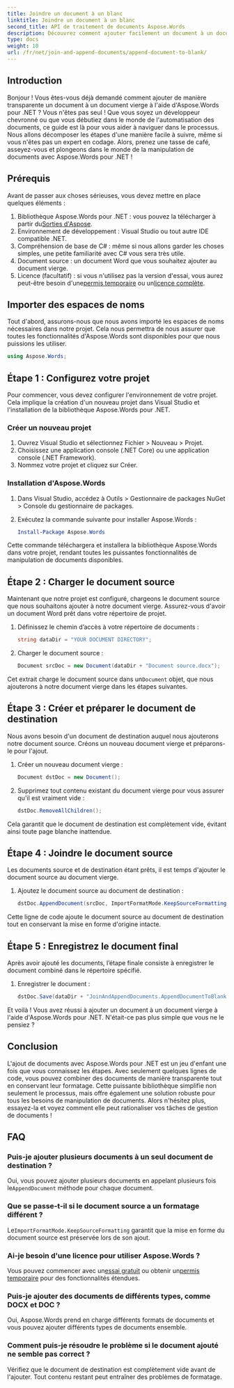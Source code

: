 ```yaml
---
title: Joindre un document à un blanc
linktitle: Joindre un document à un blanc
second_title: API de traitement de documents Aspose.Words
description: Découvrez comment ajouter facilement un document à un document vierge à l'aide d'Aspose.Words pour .NET. Guide étape par étape, extraits de code et FAQ inclus.
type: docs
weight: 10
url: /fr/net/join-and-append-documents/append-document-to-blank/
---
```

## Introduction

Bonjour ! Vous êtes-vous déjà demandé comment ajouter de manière transparente un document à un document vierge à l'aide d'Aspose.Words pour .NET ? Vous n'êtes pas seul ! Que vous soyez un développeur chevronné ou que vous débutiez dans le monde de l'automatisation des documents, ce guide est là pour vous aider à naviguer dans le processus. Nous allons décomposer les étapes d'une manière facile à suivre, même si vous n'êtes pas un expert en codage. Alors, prenez une tasse de café, asseyez-vous et plongeons dans le monde de la manipulation de documents avec Aspose.Words pour .NET !

## Prérequis

Avant de passer aux choses sérieuses, vous devez mettre en place quelques éléments :

1.  Bibliothèque Aspose.Words pour .NET : vous pouvez la télécharger à partir du[Sorties d'Aspose](https://releases.aspose.com/words/net/).
2. Environnement de développement : Visual Studio ou tout autre IDE compatible .NET.
3. Compréhension de base de C# : même si nous allons garder les choses simples, une petite familiarité avec C# vous sera très utile.
4. Document source : un document Word que vous souhaitez ajouter au document vierge.
5.  Licence (facultatif) : si vous n'utilisez pas la version d'essai, vous aurez peut-être besoin d'une[permis temporaire](https://purchase.aspose.com/temporary-license/) ou un[licence complète](https://purchase.aspose.com/buy).

## Importer des espaces de noms

Tout d'abord, assurons-nous que nous avons importé les espaces de noms nécessaires dans notre projet. Cela nous permettra de nous assurer que toutes les fonctionnalités d'Aspose.Words sont disponibles pour que nous puissions les utiliser.

```csharp
using Aspose.Words;
```

## Étape 1 : Configurez votre projet

Pour commencer, vous devez configurer l'environnement de votre projet. Cela implique la création d'un nouveau projet dans Visual Studio et l'installation de la bibliothèque Aspose.Words pour .NET.

### Créer un nouveau projet

1. Ouvrez Visual Studio et sélectionnez Fichier > Nouveau > Projet.
2. Choisissez une application console (.NET Core) ou une application console (.NET Framework).
3. Nommez votre projet et cliquez sur Créer.

### Installation d'Aspose.Words

1. Dans Visual Studio, accédez à Outils > Gestionnaire de packages NuGet > Console du gestionnaire de packages.
2. Exécutez la commande suivante pour installer Aspose.Words :

   ```powershell
   Install-Package Aspose.Words
   ```

Cette commande téléchargera et installera la bibliothèque Aspose.Words dans votre projet, rendant toutes les puissantes fonctionnalités de manipulation de documents disponibles.

## Étape 2 : Charger le document source

Maintenant que notre projet est configuré, chargeons le document source que nous souhaitons ajouter à notre document vierge. Assurez-vous d'avoir un document Word prêt dans votre répertoire de projet.

1. Définissez le chemin d’accès à votre répertoire de documents :

   ```csharp
   string dataDir = "YOUR DOCUMENT DIRECTORY";
   ```

2. Charger le document source :

   ```csharp
   Document srcDoc = new Document(dataDir + "Document source.docx");
   ```

 Cet extrait charge le document source dans un`Document` objet, que nous ajouterons à notre document vierge dans les étapes suivantes.

## Étape 3 : Créer et préparer le document de destination

Nous avons besoin d'un document de destination auquel nous ajouterons notre document source. Créons un nouveau document vierge et préparons-le pour l'ajout.

1. Créer un nouveau document vierge :

   ```csharp
   Document dstDoc = new Document();
   ```

2. Supprimez tout contenu existant du document vierge pour vous assurer qu'il est vraiment vide :

   ```csharp
   dstDoc.RemoveAllChildren();
   ```

Cela garantit que le document de destination est complètement vide, évitant ainsi toute page blanche inattendue.

## Étape 4 : Joindre le document source

Les documents source et de destination étant prêts, il est temps d'ajouter le document source au document vierge.

1. Ajoutez le document source au document de destination :

   ```csharp
   dstDoc.AppendDocument(srcDoc, ImportFormatMode.KeepSourceFormatting);
   ```

Cette ligne de code ajoute le document source au document de destination tout en conservant la mise en forme d'origine intacte.

## Étape 5 : Enregistrez le document final

Après avoir ajouté les documents, l’étape finale consiste à enregistrer le document combiné dans le répertoire spécifié.

1. Enregistrer le document :

   ```csharp
   dstDoc.Save(dataDir + "JoinAndAppendDocuments.AppendDocumentToBlank.docx");
   ```

Et voilà ! Vous avez réussi à ajouter un document à un document vierge à l'aide d'Aspose.Words pour .NET. N'était-ce pas plus simple que vous ne le pensiez ?

## Conclusion

L'ajout de documents avec Aspose.Words pour .NET est un jeu d'enfant une fois que vous connaissez les étapes. Avec seulement quelques lignes de code, vous pouvez combiner des documents de manière transparente tout en conservant leur formatage. Cette puissante bibliothèque simplifie non seulement le processus, mais offre également une solution robuste pour tous les besoins de manipulation de documents. Alors n'hésitez plus, essayez-la et voyez comment elle peut rationaliser vos tâches de gestion de documents !

## FAQ

### Puis-je ajouter plusieurs documents à un seul document de destination ?

Oui, vous pouvez ajouter plusieurs documents en appelant plusieurs fois le`AppendDocument` méthode pour chaque document.

### Que se passe-t-il si le document source a un formatage différent ?

 Le`ImportFormatMode.KeepSourceFormatting` garantit que la mise en forme du document source est préservée lors de son ajout.

### Ai-je besoin d'une licence pour utiliser Aspose.Words ?

 Vous pouvez commencer avec un[essai gratuit](https://releases.aspose.com/) ou obtenir un[permis temporaire](https://purchase.aspose.com/temporary-license/) pour des fonctionnalités étendues.

### Puis-je ajouter des documents de différents types, comme DOCX et DOC ?

Oui, Aspose.Words prend en charge différents formats de documents et vous pouvez ajouter différents types de documents ensemble.

### Comment puis-je résoudre le problème si le document ajouté ne semble pas correct ?

Vérifiez que le document de destination est complètement vide avant de l'ajouter. Tout contenu restant peut entraîner des problèmes de formatage.